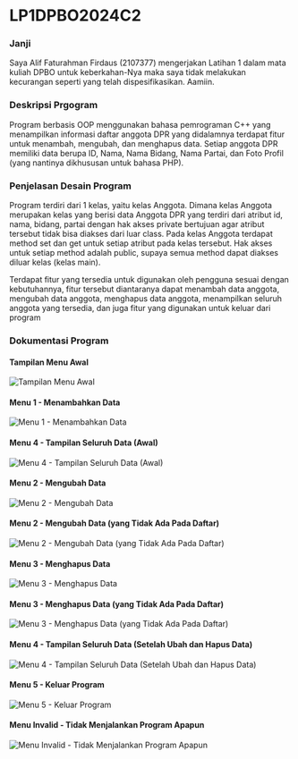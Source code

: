 # LP1DPBO2024C2

### Janji ###
Saya Alif Faturahman Firdaus (2107377) mengerjakan Latihan 1 dalam mata kuliah DPBO untuk keberkahan-Nya maka saya tidak melakukan kecurangan seperti yang telah dispesifikasikan. Aamiin.
    
### Deskripsi Prgogram ###
Program berbasis OOP menggunakan bahasa pemrograman C++ yang menampilkan informasi daftar anggota DPR yang didalamnya terdapat fitur untuk menambah, mengubah, dan menghapus data. Setiap anggota DPR memiliki data berupa ID, Nama, Nama Bidang, Nama Partai, dan Foto Profil (yang nantinya dikhususan untuk bahasa PHP).

### Penjelasan Desain Program ###
Program terdiri dari 1 kelas, yaitu kelas Anggota. Dimana kelas Anggota merupakan kelas yang berisi data Anggota DPR yang terdiri dari atribut id, nama, bidang, partai dengan hak akses private bertujuan agar atribut tersebut tidak bisa diakses dari luar class. Pada kelas Anggota terdapat method set dan get untuk setiap atribut pada kelas tersebut. Hak akses untuk setiap method adalah public, supaya semua method dapat diakses diluar kelas (kelas main).

Terdapat fitur yang tersedia untuk digunakan oleh pengguna sesuai dengan kebutuhannya, fitur tersebut diantaranya dapat menambah data anggota, mengubah data anggota, menghapus data anggota, menampilkan seluruh anggota yang tersedia, dan juga fitur yang digunakan untuk keluar dari program

### Dokumentasi Program ###

#### Tampilan Menu Awal ####
![Tampilan Menu Awal](https://github.com/Aliffaturahman/LP1DPBO2024C2/assets/100842759/0c440aac-8dff-450d-9779-ba3463e8f6e4)

#### Menu 1 - Menambahkan Data ####
![Menu 1 - Menambahkan Data](https://github.com/Aliffaturahman/LP1DPBO2024C2/assets/100842759/8174c525-09d5-45e0-84be-04d424d06feb)

#### Menu 4 - Tampilan Seluruh Data (Awal) ####
![Menu 4 - Tampilan Seluruh Data (Awal)](https://github.com/Aliffaturahman/LP1DPBO2024C2/assets/100842759/13b63bce-c0ca-4968-8031-16012a7e29ab)

#### Menu 2 - Mengubah Data ####
![Menu 2 - Mengubah Data](https://github.com/Aliffaturahman/LP1DPBO2024C2/assets/100842759/9611fc57-7fab-4de5-83f6-f097ae00493d)

#### Menu 2 - Mengubah Data (yang Tidak Ada Pada Daftar) ####
![Menu 2 - Mengubah Data (yang Tidak Ada Pada Daftar)](https://github.com/Aliffaturahman/LP1DPBO2024C2/assets/100842759/8391262f-cb6f-44d9-9adc-c6132aac9ed3)

#### Menu 3 - Menghapus Data ####
![Menu 3 - Menghapus Data](https://github.com/Aliffaturahman/LP1DPBO2024C2/assets/100842759/69acf336-527d-43b1-a240-ecc85e32dcaa)

#### Menu 3 - Menghapus Data (yang Tidak Ada Pada Daftar) ####
![Menu 3 - Menghapus Data (yang Tidak Ada Pada Daftar)](https://github.com/Aliffaturahman/LP1DPBO2024C2/assets/100842759/7217a899-b0f2-4c42-95b4-1cce72fedf97)

#### Menu 4 - Tampilan Seluruh Data (Setelah Ubah dan Hapus Data) ####
![Menu 4 - Tampilan Seluruh Data (Setelah Ubah dan Hapus Data)](https://github.com/Aliffaturahman/LP1DPBO2024C2/assets/100842759/2d0d1d08-e1ae-440a-96f3-142b0ab0c599)

#### Menu 5 - Keluar Program ####
![Menu 5 - Keluar Program](https://github.com/Aliffaturahman/LP1DPBO2024C2/assets/100842759/d56516ba-645f-449d-b0a2-16413438d38a)

#### Menu Invalid - Tidak Menjalankan Program Apapun ####
![Menu Invalid - Tidak Menjalankan Program Apapun](https://github.com/Aliffaturahman/LP1DPBO2024C2/assets/100842759/b8632f4b-2c8b-483e-b0ad-62a066e6c122)
